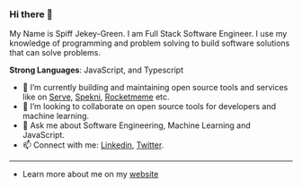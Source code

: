 ### Hi there 👋

My Name is Spiff Jekey-Green. I am Full Stack Software Engineer. I use my knowledge of programming and problem solving to build software solutions that can solve problems. 

**Strong Languages**: JavaScript, and Typescript
  
- 🔭 I’m currently building and maintaining open source tools and services like on [Serve](https://github.com/spiffgreen/servejs), [Spekni](https://github.com/evavic44/spekni), [Rocketmeme](https://github.com/evavic44/rocketmeme) etc.
- 👯 I’m looking to collaborate on open source tools for developers and machine learning.
- 💬 Ask me about Software Engineering, Machine Learning and JavaScript.
- 📫 Connect with me: [Linkedin](https://www.linkedin.com/in/spiff-jekey-green/), [Twitter](https://twitter.com/spiffGreen).

--------------

<!--
Latest Updates:
* I co-authored a book titled "[Building Data Driven Applications With Danfo.js](https://www.amazon.com/Building-Data-Driven-Applications-Danfo-js/dp/1801070857)"
* I became a [Github Star](https://stars.github.com/profiles/risenW/)
* I became a [Google Developer Expert in Machine Learning](https://developers.google.com/community/experts/directory/profile/profile-rising-odegua)

My latest writings are:
 * [Deep Dive into ML Models in Production Using Tensorflow Extended (TFX) and Kubeflow](https://neptune.ai/blog/deep-dive-into-ml-models-in-production-using-tfx-and-kubeflow?utm_source=madewithml&utm_medium=post&utm_campaign=blog-deep-dive-into-ml-models-in-production-using-tfx-and-kubeflow)
 * [How to Serve Machine Learning Models with TensorFlow Serving and Docker](https://neptune.ai/blog/how-to-serve-machine-learning-models-with-tensorflow-serving-and-docker)
 * [How to put machine learning models into production](https://stackoverflow.blog/2020/10/12/how-to-put-machine-learning-models-into-production/?utm_source=Iterable&utm_medium=email&utm_campaign=the_overflow_newsletter)

- See more of my technical articles on [Medium](https://spiffgreen.vercel.app/blog)

-->

- Learn more about me on my [website](https://spiffgreen.vercel.app/)
